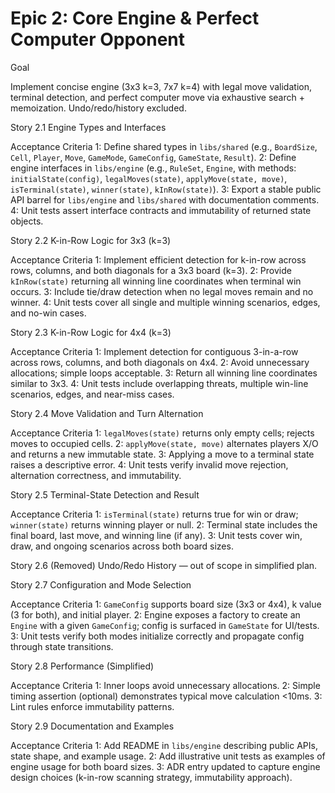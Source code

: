 # Epic 2: Core Engine & Perfect Computer Opponent

Goal

Implement concise engine (3x3 k=3, 7x7 k=4) with legal move validation, terminal detection, and perfect computer move via exhaustive search + memoization. Undo/redo/history excluded.

Story 2.1 Engine Types and Interfaces

Acceptance Criteria
1: Define shared types in `libs/shared` (e.g., `BoardSize`, `Cell`, `Player`, `Move`, `GameMode`, `GameConfig`, `GameState`, `Result`).
2: Define engine interfaces in `libs/engine` (e.g., `RuleSet`, `Engine`, with methods: `initialState(config)`, `legalMoves(state)`, `applyMove(state, move)`, `isTerminal(state)`, `winner(state)`, `kInRow(state)`).
3: Export a stable public API barrel for `libs/engine` and `libs/shared` with documentation comments.
4: Unit tests assert interface contracts and immutability of returned state objects.

Story 2.2 K-in-Row Logic for 3x3 (k=3)

Acceptance Criteria
1: Implement efficient detection for k-in-row across rows, columns, and both diagonals for a 3x3 board (k=3).
2: Provide `kInRow(state)` returning all winning line coordinates when terminal win occurs.
3: Include tie/draw detection when no legal moves remain and no winner.
4: Unit tests cover all single and multiple winning scenarios, edges, and no-win cases.

Story 2.3 K-in-Row Logic for 4x4 (k=3)

Acceptance Criteria
1: Implement detection for contiguous 3-in-a-row across rows, columns, and both diagonals on 4x4.
2: Avoid unnecessary allocations; simple loops acceptable.
3: Return all winning line coordinates similar to 3x3.
4: Unit tests include overlapping threats, multiple win-line scenarios, edges, and near-miss cases.

Story 2.4 Move Validation and Turn Alternation

Acceptance Criteria
1: `legalMoves(state)` returns only empty cells; rejects moves to occupied cells.
2: `applyMove(state, move)` alternates players X/O and returns a new immutable state.
3: Applying a move to a terminal state raises a descriptive error.
4: Unit tests verify invalid move rejection, alternation correctness, and immutability.

Story 2.5 Terminal-State Detection and Result

Acceptance Criteria
1: `isTerminal(state)` returns true for win or draw; `winner(state)` returns winning player or null.
2: Terminal state includes the final board, last move, and winning line (if any).
3: Unit tests cover win, draw, and ongoing scenarios across both board sizes.

Story 2.6 (Removed) Undo/Redo History — out of scope in simplified plan.

Story 2.7 Configuration and Mode Selection

Acceptance Criteria
1: `GameConfig` supports board size (3x3 or 4x4), k value (3 for both), and initial player.
2: Engine exposes a factory to create an `Engine` with a given `GameConfig`; config is surfaced in `GameState` for UI/tests.
3: Unit tests verify both modes initialize correctly and propagate config through state transitions.

Story 2.8 Performance (Simplified)

Acceptance Criteria
1: Inner loops avoid unnecessary allocations.
2: Simple timing assertion (optional) demonstrates typical move calculation <10ms.
3: Lint rules enforce immutability patterns.

Story 2.9 Documentation and Examples

Acceptance Criteria
1: Add README in `libs/engine` describing public APIs, state shape, and example usage.
2: Add illustrative unit tests as examples of engine usage for both board sizes.
3: ADR entry updated to capture engine design choices (k-in-row scanning strategy, immutability approach).
